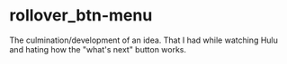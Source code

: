 # rollover_btn-menu
The culmination/development of an idea. That I had while watching Hulu and hating how the "what's next" button works.
